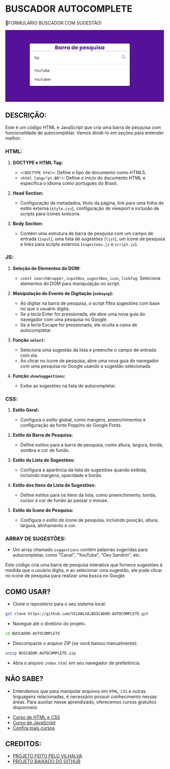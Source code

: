 # BUSCADOR AUTOCOMPLETE
💬FORMULÁRIO BUSCADOR COM SUGESTÃO!

<img src="FOTO.png" align="center" width="500"> <br>

## DESCRIÇÃO:
Este é um código HTML e JavaScript que cria uma barra de pesquisa com funcionalidade de autocompletar. Vamos dividi-lo em seções para entender melhor:

### HTML:
1. **DOCTYPE e HTML Tag:**
   - `<!DOCTYPE html>`: Define o tipo de documento como HTML5.
   - `<html lang="pt-BR">`: Define o início do documento HTML e especifica o idioma como português do Brasil.

2. **Head Section:**
   - Configuração de metadados, título da página, link para uma folha de estilo externa (`style.css`), configuração de viewport e inclusão de scripts para ícones Ionicons.

3. **Body Section:**
   - Contém uma estrutura de barra de pesquisa com um campo de entrada (`input`), uma lista de sugestões (`list`), um ícone de pesquisa e links para scripts externos (`sugestoes.js` e `script.js`).

### JS:
1. **Seleção de Elementos do DOM:**
   - `const searchWrapper`, `inputBox`, `sugestBox`, `icon`, `linkTag`: Seleciona elementos do DOM para manipulação no script.

2. **Manipulação do Evento de Digitação (`onkeyup`):**
   - Ao digitar na barra de pesquisa, o script filtra sugestões com base no que o usuário digita.
   - Se a tecla Enter for pressionada, ele abre uma nova guia do navegador com uma pesquisa no Google.
   - Se a tecla Escape for pressionada, ele oculta a caixa de autocompletar.

3. **Função `select`:**
   - Seleciona uma sugestão da lista e preenche o campo de entrada com ela.
   - Ao clicar no ícone de pesquisa, abre uma nova guia do navegador com uma pesquisa no Google usando a sugestão selecionada.

4. **Função `showSuggestions`:**
   - Exibe as sugestões na lista de autocompletar.

### CSS:
1. **Estilo Geral:**
   - Configura o estilo global, como margens, preenchimentos e configuração da fonte Poppins do Google Fonts.

2. **Estilo da Barra de Pesquisa:**
   - Define estilos para a barra de pesquisa, como altura, largura, borda, sombra e cor de fundo.

3. **Estilo da Lista de Sugestões:**
   - Configura a aparência da lista de sugestões quando exibida, incluindo margens, opacidade e borda.

4. **Estilo dos Itens da Lista de Sugestões:**
   - Define estilos para os itens da lista, como preenchimento, borda, cursor e cor de fundo ao passar o mouse.

5. **Estilo do Ícone de Pesquisa:**
   - Configura o estilo do ícone de pesquisa, incluindo posição, altura, largura, alinhamento e cor.

### ARRAY DE SUGESTÕES:
   - Um array chamado `suggestions` contém palavras sugeridas para autocompletar, como "Canal", "YouTube", "Dev Sandrin", etc.

Este código cria uma barra de pesquisa interativa que fornece sugestões à medida que o usuário digita, e ao selecionar uma sugestão, ele pode clicar no ícone de pesquisa para realizar uma busca no Google.

## COMO USAR?
* Clone o repositório para o seu sistema local:

```bash
git clone https://github.com/VILHALVA/BUSCADOR-AUTOCOMPLETE.git
```

* Navegue até o diretório do projeto.

```bash
cd BUSCADOR-AUTOCOMPLETE
```

* Descompacte o arquivo ZIP (se você baixou manualmente):

```bash
unzip BUSCADOR-AUTOCOMPLETE.zip
```
* Abra o arquivo `index.html` em seu navegador de preferência.

## NÃO SABE?
- Entendemos que para manipular arquivos em `HTML`, `CSS` e outras linguagens relacionadas, é necessário possuir conhecimento nessas áreas. Para auxiliar nesse aprendizado, oferecemos cursos gratuitos disponíveis:
* [Curso de HTML e CSS](https://github.com/VILHALVA/CURSO-DE-HTML-E-CSS)
* [Curso de JavaScript](https://github.com/VILHALVA/CURSO-DE-JAVASCRIPT)
* [Confira mais cursos](https://github.com/VILHALVA?tab=repositories&q=+topic:CURSO)

## CREDITOS:
- [PROJETO FEITO PELO VILHALVA](https://github.com/VILHALVA)
- [PROJETO BAIXADO DO GITHUB](https://github.com/DanielSandrin/SearchBarAutoComplete)
